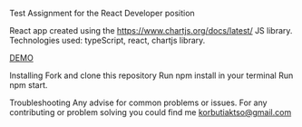 Test Assignment for the React Developer position

React app created using the https://www.chartjs.org/docs/latest/ JS library.
Technologies used: typeScript, react, chartjs library.

[DEMO](https://andrykk.github.io/Backendless/)

Installing Fork and clone this repository Run npm install in your terminal Run npm start.

Troubleshooting Any advise for common problems or issues. For any contributing or problem solving you could find me korbutiaktso@gmail.com